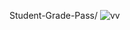 Student-Grade-Pass/
![vv](https://github.com/user-attachments/assets/de5f5eca-23d8-4e89-8007-ca0f83b40aa8)
